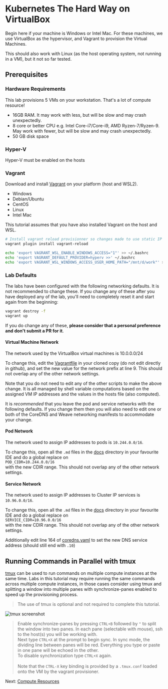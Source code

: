 # Kubernetes The Hard Way on VirtualBox

Begin here if your machine is Windows or Intel Mac. For these machines, we use VirtualBox as the hypervisor, and Vagrant to provision the Virtual Machines.

This should also work with Linux (as the host operating system, not running in a VM), but it not so far tested.

## Prerequisites


### Hardware Requirements

This lab provisions 5 VMs on your workstation. That's a lot of compute resource!

- 16GB RAM. It may work with less, but will be slow and may crash unexpectedly.
- 8 core or better CPU e.g. Intel Core-i7/Core-i9, AMD Ryzen-7/Ryzen-9. May work with fewer, but will be slow and may crash unexpectedly.
- 50 GB disk space

### Hyper-V

Hyper-V must be enabled on the hosts

### Vagrant

Download and install [Vagrant](https://www.vagrantup.com/) on your platform (host and WSL2).

- Windows
- Debian/Ubuntu
- CentOS
- Linux
- Intel Mac

This tutorial assumes that you have also installed Vagrant on the host and WSL.


```bash
# Install vagrant reload provisionner so changes made to use static IP are applied
vagrant plugin install vagrant-reload

echo 'export VAGRANT_WSL_ENABLE_WINDOWS_ACCESS="1"' >> ~/.bashrc
echo 'export VAGRANT_DEFAULT_PROVIDER=hyperv >>' ~/.bashrc
echo 'export VAGRANT_WSL_WINDOWS_ACCESS_USER_HOME_PATH="/mnt/d/work"' >> ~/.bashrc
```

### Lab Defaults

The labs have been configured with the following networking defaults. It is not recommended to change these. If you change any of these after you have deployed any of the lab, you'll need to completely reset it and start again from the beginning:

```bash
vagrant destroy -f
vagrant up
```

If you do change any of these, **please consider that a personal preference and don't submit a PR for it**.

#### Virtual Machine Network

The network used by the VirtualBox virtual machines is 10.0.0.0/24

To change this, edit the [Vagrantfile](../../vagrant/Vagrantfile) in your cloned copy (do not edit directly in github), and set the new value for the network prefix at line 9. This should not overlap any of the other network settings.

Note that you do not need to edit any of the other scripts to make the above change. It is all managed by shell variable computations based on the assigned VM  IP  addresses and the values in the hosts file (also computed).

It is *recommended* that you leave the pod and service networks with the following defaults. If you change them then you will also need to edit one or both of the CoreDNS and Weave networking manifests to accommodate your change.

#### Pod Network

The network used to assign IP addresses to pods is `10.244.0.0/16`.

To change this, open all the `.md` files in the [docs](../../docs/) directory in your favourite IDE and do a global replace on<br>
`POD_CIDR=10.244.0.0/16`<br>
with the new CDIR range.  This should not overlap any of the other network settings.

#### Service Network

The network used to assign IP addresses to Cluster IP services is `10.96.0.0/16`.

To change this, open all the `.md` files in the [docs](../../docs/) directory in your favourite IDE and do a global replace on<br>
`SERVICE_CIDR=10.96.0.0/16`<br>
with the new CDIR range.  This should not overlap any of the other network settings.

Additionally edit line 164 of [coredns.yaml](../../deployments/coredns.yaml) to set the new DNS service address (should still end with `.10`)

## Running Commands in Parallel with tmux

[tmux](https://github.com/tmux/tmux/wiki) can be used to run commands on multiple compute instances at the same time. Labs in this tutorial may require running the same commands across multiple compute instances, in those cases consider using tmux and splitting a window into multiple panes with synchronize-panes enabled to speed up the provisioning process.

> The use of tmux is optional and not required to complete this tutorial.

![tmux screenshot](../../images/tmux-screenshot.png)

> Enable synchronize-panes by pressing `CTRL+B` followed by `"` to split the window into two panes. In each pane (selectable with mouse), ssh to the host(s) you will be working with.</br>Next type `CTRL+X` at the prompt to begin sync. In sync mode, the dividing line between panes will be red. Everything you type or paste in one pane will be echoed in the other.<br>To disable synchronization type `CTRL+X` again.</br></br>Note that the `CTRL-X` key binding is provided by a `.tmux.conf` loaded onto the VM by the vagrant provisioner.

Next: [Compute Resources](02-compute-resources.md)
